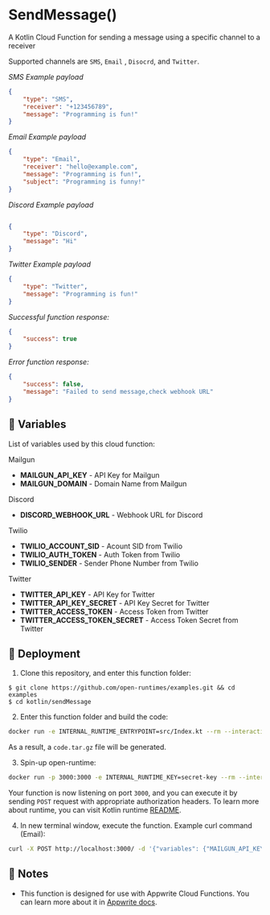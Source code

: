 
# SendMessage()

 A Kotlin Cloud Function for sending a message using a specific channel to a receiver

  

Supported channels are `SMS`, `Email` , `Disocrd`, and `Twitter`.

  

_SMS Example payload_

  

```json
{ 
    "type": "SMS", 
    "receiver": "+123456789", 
    "message": "Programming is fun!" 
}
```

  

_Email Example payload_

  

```json
{
    "type": "Email",
    "receiver": "hello@example.com",
    "message": "Programming is fun!",
    "subject": "Programming is funny!"
}
```

  

_Discord Example payload_

  

```json

{
    "type": "Discord",
    "message": "Hi"
}
```

_Twitter Example payload_

  

```json
{
    "type": "Twitter",
    "message": "Programming is fun!"
}
```

  

_Successful function response:_

  

```json
{   
    "success": true 
}
```

  

_Error function response:_

  

```json
{
    "success": false,
    "message": "Failed to send message,check webhook URL"
}
```

## 📝 Variables

  

List of variables used by this cloud function:

  

Mailgun

  

-  **MAILGUN_API_KEY** - API Key for Mailgun
-  **MAILGUN_DOMAIN** - Domain Name from Mailgun

  

Discord

  

-  **DISCORD_WEBHOOK_URL** - Webhook URL for Discord

  

Twilio

  

-  **TWILIO_ACCOUNT_SID** - Acount SID from Twilio
-  **TWILIO_AUTH_TOKEN** - Auth Token from Twilio
-  **TWILIO_SENDER** - Sender Phone Number from Twilio

Twitter
-  **TWITTER_API_KEY** - API Key for Twitter
-  **TWITTER_API_KEY_SECRET** - API Key Secret for Twitter
-  **TWITTER_ACCESS_TOKEN** - Access Token from Twitter
-  **TWITTER_ACCESS_TOKEN_SECRET** - Access Token Secret from Twitter
  

## 🚀 Deployment

  

1. Clone this repository, and enter this function folder:

  

```
$ git clone https://github.com/open-runtimes/examples.git && cd examples
$ cd kotlin/sendMessage
```

  

2. Enter this function folder and build the code:

  

```bash
docker run -e INTERNAL_RUNTIME_ENTRYPOINT=src/Index.kt --rm --interactive --tty --volume $PWD:/usr/code openruntimes/kotlin:v2-1.6 sh /usr/local/src/build.sh
```

  

As a result, a `code.tar.gz` file will be generated.

  

3. Spin-up open-runtime:

  

```bash
docker run -p 3000:3000 -e INTERNAL_RUNTIME_KEY=secret-key --rm --interactive --tty --volume $PWD/code.tar.gz:/tmp/code.tar.gz:ro openruntimes/kotlin:v2-1.6 sh /usr/local/src/start.sh
```

  

Your function is now listening on port `3000`, and you can execute it by sending `POST` request with appropriate authorization headers. To learn more about runtime, you can visit Kotlin runtime [README](https://github.com/open-runtimes/open-runtimes/tree/main/runtimes/kotlin-1.6/example).

  

4. In new terminal window, execute the function. Example curl command (Email):

  

```bash
curl -X POST http://localhost:3000/ -d '{"variables": {"MAILGUN_API_KEY":"YOUR_MAILGUN_API_KEY","MAILGUN_DOMAIN":"YOUR_MAILGUN_DOMAIN"},"payload": "{\"type\": \"Email\",\"receiver\": \"hello@example.com\",\"message\": \"Programming is fun!\",\"subject\": \"Programming is funny!\"}"}' -H "X-Internal-Challenge: secret-key" -H  "Content-Type: application/json"
```

  

## 📝 Notes

  

- This function is designed for use with Appwrite Cloud Functions. You can learn more about it in [Appwrite docs](https://appwrite.io/docs/functions).
